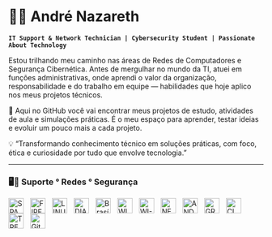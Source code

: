 # 👨‍💻 André Nazareth

**`IT Support & Network Technician | Cybersecurity Student | Passionate About Technology`**

Estou trilhando meu caminho nas áreas de Redes de Computadores e Segurança Cibernética.
Antes de mergulhar no mundo da TI, atuei em funções administrativas, onde aprendi o valor da organização, responsabilidade e do trabalho em equipe — habilidades que hoje aplico nos meus projetos técnicos.

🚀 Aqui no GitHub você vai encontrar meus projetos de estudo, atividades de aula e simulações práticas.
É o meu espaço para aprender, testar ideias e evoluir um pouco mais a cada projeto.

💡 “Transformando conhecimento técnico em soluções práticas, com foco, ética e curiosidade por tudo que envolve tecnologia.”
    

<p align="left">
    <a 
        />
    </a> 
    <a 
        />
    </a>
</p>

---

### 🖥️🔐 Suporte ° Redes ° Segurança

<img 
    align="left" 
    alt="SPACE"
    title="SPACE" 
    width="30px" 
    style="padding-right: 10px;" 
    src="https://icongr.am/simple/grav.svg?size=128&color=07f236&colored=false" 
/>
<img 
    align="left" 
    alt="FIRE" 
    title="FIRE"
    width="30px" 
    style="padding-right: 10px;" 
    src="https://icongr.am/devicon/codeigniter-plain.svg?size=128&color=f24207" 
/>
<img 
    align="left" 
    alt="LINUX" 
    title="LINUX"
    width="30px" 
    style="padding-right: 10px;" 
    src="https://icongr.am/devicon/linux-original.svg?size=128&color=050505" 
/>
<img 
    align="left" 
    alt="DIAMOND"
    title="DIAMOND" 
    width="30px" 
    style="padding-right: 10px;" 
    src="https://icongr.am/devicon/ruby-plain.svg?size=128&color=f3f2f2" 
/>
<img 
    align="left" 
    alt="Brasília-DF"
    title="Brasília-DF" 
    width="30px" 
    style="padding-right: 10px;" 
    src="https://icongr.am/entypo/location-pin.svg?size=128&color=f70202" 
/>
<img 
    align="left" 
    alt="WINDOWS" 
    title="WINDOWS"
    width="30px" 
    style="padding-right: 10px;" 
    src="https://icongr.am/simple/windows.svg?size=128&color=0254f7&colored=false" 
/>
<img 
    align="left" 
    alt="WI-FI"
    title="WI-FI" 
    width="30px" 
    style="padding-right: 10px;" 
    src="https://icongr.am/entypo/signal.svg?size=128&color=029af7" 
/>
<img 
    align="left" 
    alt="NETWORK" 
    title="NETWORK"
    width="30px" 
    style="padding-right: 10px;" 
    src="https://icongr.am/entypo/network.svg?size=128&color=029af7" 
/>
<img 
    align="left" 
    alt="ANDROID" 
    title="ANDROID"
    width="30px" 
    style="padding-right: 10px;" 
    src="https://icongr.am/fontawesome/android.svg?size=128&color=02f713" 
/>
<img 
    align="left" 
    alt="GRADUANDO" 
    title="GRADUANDO"
    width="30px" 
    style="padding-right: 10px;" 
    src="https://icongr.am/fontawesome/graduation-cap.svg?size=128&color=0233f7" 
/>
<img 
    align="left" 
    alt="CLOUD" 
    title="CLOUD"
    width="30px" 
    style="padding-right: 10px;" 
    src="https://icongr.am/material/cloud.svg?size=128&color=0233f7" 
/>
<img 
    align="left" 
    alt="TREVO" 
    title="TREVO"
    width="30px" 
    style="padding-right: 10px;" 
    src="https://icongr.am/material/clover.svg?size=128&color=02f78d"
    />
          
<img 
    align="left" 
    alt="Git" 
    title="Git"
    width="30px" 
    style="padding-right: 10px;" 
    src="https://cdn.jsdelivr.net/gh/devicons/devicon@latest/icons/git/git-original.svg" 
/>

 


<br/>
<br/>



  




</p>
